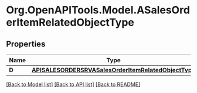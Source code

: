 # Org.OpenAPITools.Model.ASalesOrderItemRelatedObjectType

## Properties

Name | Type | Description | Notes
------------ | ------------- | ------------- | -------------
**D** | [**APISALESORDERSRVASalesOrderItemRelatedObjectType**](APISALESORDERSRVASalesOrderItemRelatedObjectType.md) |  | [optional] 

[[Back to Model list]](../README.md#documentation-for-models) [[Back to API list]](../README.md#documentation-for-api-endpoints) [[Back to README]](../README.md)


